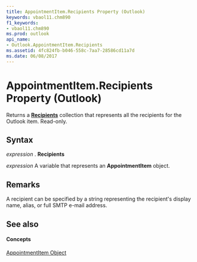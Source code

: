```yaml
---
title: AppointmentItem.Recipients Property (Outlook)
keywords: vbaol11.chm890
f1_keywords:
- vbaol11.chm890
ms.prod: outlook
api_name:
- Outlook.AppointmentItem.Recipients
ms.assetid: 4fc824fb-b046-558c-7aa7-28586cd11a7d
ms.date: 06/08/2017
---
```



# AppointmentItem.Recipients Property (Outlook)

Returns a  **[Recipients](Outlook.Recipients.md)** collection that represents all the recipients for the Outlook item. Read-only.


## Syntax

 _expression_ . **Recipients**

 _expression_ A variable that represents an **AppointmentItem** object.


## Remarks

A recipient can be specified by a string representing the recipient's display name, alias, or full SMTP e-mail address.


## See also


#### Concepts


[AppointmentItem Object](Outlook.AppointmentItem.md)

